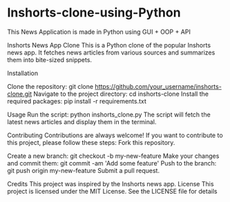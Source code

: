 # Inshorts-clone-using-Python
This News Application is made in Python using GUI + OOP + API 

Inshorts News App Clone
This is a Python clone of the popular Inshorts news app. It fetches news articles from various sources and summarizes them into bite-sized snippets.

Installation

Clone the repository: git clone https://github.com/your_username/inshorts-clone.git
Navigate to the project directory: cd inshorts-clone
Install the required packages: pip install -r requirements.txt

Usage
Run the script: python inshorts_clone.py
The script will fetch the latest news articles and display them in the terminal.

Contributing
Contributions are always welcome! If you want to contribute to this project, please follow these steps:
Fork this repository.

Create a new branch: git checkout -b my-new-feature
Make your changes and commit them: git commit -am 'Add some feature'
Push to the branch: git push origin my-new-feature
Submit a pull request.

Credits
This project was inspired by the Inshorts news app.
License
This project is licensed under the MIT License. See the LICENSE file for details

